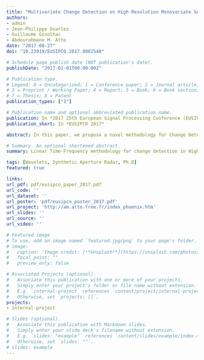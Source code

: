 ```yaml
---
title: "Multivariate Change Detection on High Resolution Monovariate SAR Image Using Linear Time-Frequency Analysis"
authors:
- admin
- Jean-Philippe Ovarlez
- Guillaume Ginolhac
- Abdourahmane M. Atto
date: "2017-08-27"
doi: "10.23919/EUSIPCO.2017.8081548"

# Schedule page publish date (NOT publication's date).
publishDate: "2017-01-01T00:00:00Z"

# Publication type.
# Legend: 0 = Uncategorized; 1 = Conference paper; 2 = Journal article;
# 3 = Preprint / Working Paper; 4 = Report; 5 = Book; 6 = Book section;
# 7 = Thesis; 8 = Patent
publication_types: ["1"]

# Publication name and optional abbreviated publication name.
publication: In *2017 25th European Signal Processing Conference (EUSIPCO)*
publication_short: In *EUSIPCO 2017*

abstract: In this paper, we propose a novel methodology for Change Detection between two monovariate complex SAR images. Linear Time-Frequency tools are used in order to recover a spectral and angular diversity of the scatterers present in the scene. This diversity is used in bi-date change detection framework to develop a detector, whose performances are better than the classic detector on monovariate SAR images.

# Summary. An optional shortened abstract.
summary: Linear Time-Frequency methodology for change detection in High-resolution SAR images.

tags: [Wavelets, Synthetic Aperture Radar, Ph.D]
featured: true

links:
url_pdf: pdf/eusipco_paper_2017.pdf
url_code: ''
url_dataset: ''
url_poster: 'pdf/eusipco_poster_2017.pdf'
url_project: 'http://am.atto.free.fr/index_phoenix.htm'
url_slides: ''
url_source: ''
url_video: ''

# Featured image
# To use, add an image named `featured.jpg/png` to your page's folder. 
# image:
#   caption: 'Image credit: [**Unsplash**](https://unsplash.com/photos/pLCdAaMFLTE)'
#   focal_point: ""
#   preview_only: false

# Associated Projects (optional).
#   Associate this publication with one or more of your projects.
#   Simply enter your project's folder or file name without extension.
#   E.g. `internal-project` references `content/project/internal-project/index.md`.
#   Otherwise, set `projects: []`.
projects:
- internal-project

# Slides (optional).
#   Associate this publication with Markdown slides.
#   Simply enter your slide deck's filename without extension.
#   E.g. `slides: "example"` references `content/slides/example/index.md`.
#   Otherwise, set `slides: ""`.
# slides: example
---
```



